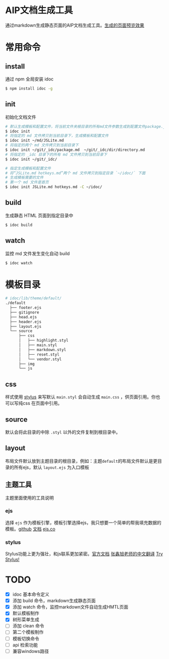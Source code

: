 
# AIP文档生成工具

通过markdown生成静态页面的AIP文档生成工具。[生成的页面预览效果](jaywcjlove.github.io/idoc)

# 常用命令

## install

通过 npm 全局安装 idoc

```sh
$ npm install idoc -g
```


## init

初始化文档文件

```sh
# 默认生成模板和配置文件，将当前文件夹根目录的所有md文件参数生成到配置文件package.json中
$ idoc init
# 将指定的 md 文件拷贝到当前目录下，生成模板和配置文件
$ idoc init ~/md/JSLite.md
# 将指定的两个 md 文件拷贝到当前目录下
$ idoc init ~/git/_idc/package.md  ~/git/_idc/dir/directory.md
# 将指定的 _idc 目录下的所有 md 文件拷贝到当前目录下
$ idoc init ~/git/_idc/

# 指定生成模板和配置文件
# 将“JSLite.md hotkeys.md”两个 md 文件拷贝到指定目录 `~/idoc/` 下面
# 生成模板需要的文件
# 第一个 md 文件是首页
$ idoc init JSLite.md hotkeys.md -C ~/idoc/
```

## build

生成静态 HTML 页面到指定目录中

```sh
$ idoc build
```

## watch

监控 md 文件发生变化自动 build

```sh
$ idoc watch
```

# 模板目录

```bash
# idoc/lib/theme/default/
./default
  ├── footer.ejs
  ├── gitignore
  ├── head.ejs
  ├── header.ejs
  ├── layout.ejs
  └── source
      ├── css
      │   ├── highlight.styl
      │   ├── main.styl
      │   ├── markdown.styl
      │   ├── reset.styl
      │   └── vendor.styl
      ├── img
      └── js
```

## css

样式使用 [stylus](http://learnboost.github.io/stylus/) 来写默认 `main.styl` 会自动生成 `main.css` ，供页面引用。你也可以写纯css 在页面中引用。

## source

默认会将此目录的中除 `.styl` 以外的文件复制到根目录中。

## layout

布局文件默认放到主题目录的根目录，例如：主题`default`的布局文件默认是更目录的所有ejs，默认 `layout.ejs` 为入口模板

## 主题工具

主题里面使用的工具说明

### ejs 

选择 `ejs` 作为模板引擎，模板引擎选择ejs，我只想要一个简单的帮我填充数据的模板。[github](https://github.com/tj/ejs) [文档](http://www.embeddedjs.com/) [ejs.co](http://ejs.co/)

### stylus 

Stylus功能上更为强壮，和js联系更加紧密。[官方文档](http://learnboost.github.io/stylus/) [张鑫旭老师的中文翻译](http://www.zhangxinxu.com/jq/stylus/) [Try Stylus!](http://learnboost.github.io/stylus/try.html)

# TODO

- [x] idoc 基本命令定义
- [x] 添加 build 命令，markdown生成静态页面
- [x] 添加 watch 命令，监控markdown文件自动生成HMTL页面
- [x] 默认模板制作
- [x] 树形菜单生成
- [ ] 添加 clean 命令
- [ ] 第二个模板制作
- [ ] 模板切换命令
- [ ] api 检索功能
- [ ] 兼容windows路径